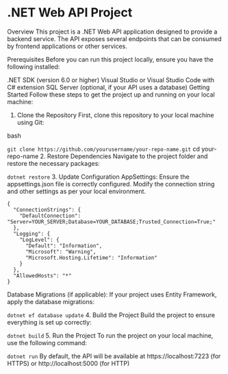 # .NET Web API Project
Overview
This project is a .NET Web API application designed to provide a backend service. The API exposes several endpoints that can be consumed by frontend applications or other services.

Prerequisites
Before you can run this project locally, ensure you have the following installed:

.NET SDK (version 6.0 or higher)
Visual Studio or Visual Studio Code with C# extension
SQL Server (optional, if your API uses a database)
Getting Started
Follow these steps to get the project up and running on your local machine:

1. Clone the Repository
First, clone this repository to your local machine using Git:

bash

```git clone https://github.com/yourusername/your-repo-name.git```
cd your-repo-name
2. Restore Dependencies
Navigate to the project folder and restore the necessary packages:


```dotnet restore```
3. Update Configuration
AppSettings: Ensure the appsettings.json file is correctly configured. Modify the connection string and other settings as per your local environment.

```
{
  "ConnectionStrings": {
    "DefaultConnection": "Server=YOUR_SERVER;Database=YOUR_DATABASE;Trusted_Connection=True;"
  },
  "Logging": {
    "LogLevel": {
      "Default": "Information",
      "Microsoft": "Warning",
      "Microsoft.Hosting.Lifetime": "Information"
    }
  },
  "AllowedHosts": "*"
}
```
Database Migrations (if applicable): If your project uses Entity Framework, apply the database migrations:

```dotnet ef database update```
4. Build the Project
Build the project to ensure everything is set up correctly:

```dotnet build```
5. Run the Project
To run the project on your local machine, use the following command:

```dotnet run```
By default, the API will be available at https://localhost:7223 (for HTTPS) or http://localhost:5000 (for HTTP)
